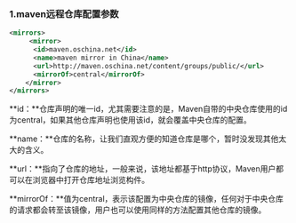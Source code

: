 ### 1.maven远程仓库配置参数

```xml
<mirrors>
     <mirror>
      <id>maven.oschina.net</id>
      <name>maven mirror in China</name>
      <url>http://maven.oschina.net/content/groups/public/</url>
      <mirrorOf>central</mirrorOf>
    </mirror>
</mirrors>
```

**id：**仓库声明的唯一id，尤其需要注意的是，Maven自带的中央仓库使用的id为central，如果其他仓库声明也使用该id，就会覆盖中央仓库的配置。

**name：**仓库的名称，让我们直观方便的知道仓库是哪个，暂时没发现其他太大的含义。

**url：**指向了仓库的地址，一般来说，该地址都基于http协议，Maven用户都可以在浏览器中打开仓库地址浏览构件。

**mirrorOf：**值为central，表示该配置为中央仓库的镜像，任何对于中央仓库的请求都会转至该镜像，用户也可以使用同样的方法配置其他仓库的镜像。

